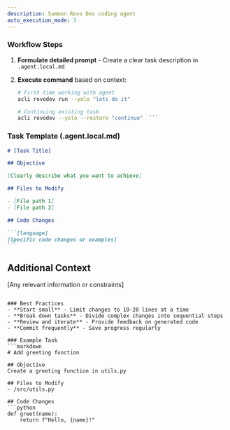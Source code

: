 ```yaml
---
description: Summon Rovo Dev coding agent
auto_execution_mode: 3
---
```


### Workflow Steps

1. **Formulate detailed prompt** - Create a clear task description in `.agent.local.md`
2. **Execute command** based on context:

   ````bash
   # First time working with agent
   acli rovodev run --yolo "lets do it"

   # Continuing existing task
   acli rovodev --yolo --restore "continue"  ```
   ````

### Task Template (.agent.local.md)

````markdown
# [Task Title]

## Objective

[Clearly describe what you want to achieve]

## Files to Modify

- [File path 1]
- [File path 2]

## Code Changes

```[language]
[Specific code changes or examples]
```
````

## Additional Context

[Any relevant information or constraints]

````

### Best Practices
- **Start small** - Limit changes to 10-20 lines at a time
- **Break down tasks** - Divide complex changes into sequential steps
- **Review and iterate** - Provide feedback on generated code
- **Commit frequently** - Save progress regularly

### Example Task
```markdown
# Add greeting function

## Objective
Create a greeting function in utils.py

## Files to Modify
- /src/utils.py

## Code Changes
```python
def greet(name):
    return f"Hello, {name}!"
````
